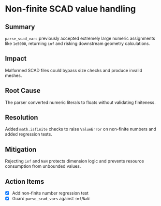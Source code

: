 # Non-finite SCAD value handling

## Summary
`parse_scad_vars` previously accepted extremely large numeric assignments like `1e5000`,
returning `inf` and risking downstream geometry calculations.

## Impact
Malformed SCAD files could bypass size checks and produce invalid meshes.

## Root Cause
The parser converted numeric literals to floats without validating finiteness.

## Resolution
Added `math.isfinite` checks to raise `ValueError` on non-finite numbers and
added regression tests.

## Mitigation
Rejecting `inf` and `NaN` protects dimension logic and prevents resource
consumption from unbounded values.

## Action Items
- [x] Add non-finite number regression test
- [x] Guard `parse_scad_vars` against `inf`/`NaN`
